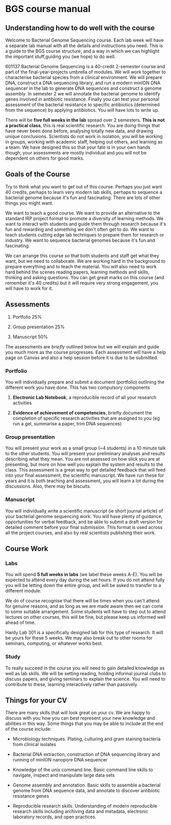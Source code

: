 # BGS course manual

## Understanding how to do well with the course

Welcome to Bacterial Genome Sequencing course. Each lab week will have a separate lab manual with all the details and instructions you need. This is a guide to the BGS course structure, and a way in which we can highlight the important stuff,guiding you (we hope) to do well.

601137 Bacterial Genome Sequencing is a 40-credit 2-semester course and
part of the final-year-projects umbrella of modules. We will work
together to characterise bacterial species from a clinical environment.
We will prepare DNA, construct a DNA sequencing library, and run a
modern minION DNA sequencer in the lab to generate DNA sequences and
construct a genome assembly. In semester 2 we will annotate the
bacterial genome to identify genes involved in antibiotic resistance.
Finally you can test your personal assessment of the bacterial
resistance to specific antibiotics (determined from the sequence) by
applying antibiotics. You will have lots to write up.

There will be **five full weeks in the lab** spread over 2 semesters.
**This is not a practical class**, this is real scientific research. You
are doing things that have never been done before, analysing totally new
data, and drawing unique conclusions. Scientists do not work in
isolation, you will be working in groups, working with academic staff,
helping out others, and learning as a team. We have designed this so
that your fate is in your own hands though, your assessments are mostly
individual and you will not be dependent on others for good marks.

## Goals of the Course

Try to think what you want to get out of this course. Perhaps you just
want 40 credits, perhaps to learn very modern lab skills, perhaps to
sequence a bacterial genome because it's fun and fascinating. There are
lots of other things you might want.

We want to teach a good course. We want to provide an alternative to the
standard IRP project format to promote a diversity of learning methods.
We want to interact with students and guide them through research
because it's fun and rewarding and something we don't often get to do.
We want to teach students cutting edge lab techniques to prepare them
for research or industry. We want to sequence bacterial genomes because
it's fun and fascinating.

We can arrange this course so that both students and staff get what they
want, but we need to collaborate. We are working hard in the background
to prepare everything and to teach the material. You will also need to
work hard behind the scenes reading papers, learning methods and skills,
thinking and asking questions. You can get great marks on this course
(and remember it's 40 credits) but it will require very strong
engagement, you will have to work for it.

## Assessments

1. Portfolio 25%

2. Group presentation 25%

3. Manuscript 50%

The assessments are *briefly* outlined below but we will explain and
guide you much more as the course progresses. Each assessment will have
a help page on Canvas and also a help session before it is due to be
submitted.

### Portfolio

You will individually prepare and submit a document (portfolio)
outlining the different work you have done. This has two compulsory
components

1. **Electronic Lab Notebook**, a reproducible record of all your research activities

2. **Evidence of achievement of competencies**, briefly document the completion of specific research activities that are assigned to you (eg run a gel, summarise a paper, trim DNA sequences)

### Group presentation

You will present your work as a small group (~4 students) in a 10
minute talk to the other students. You will present your preliminary
analyses and results describing what they mean. You are not assessed on
how slick you are at presenting, but more on how well you explain the
system and results to the class. This assessment is a great way to get
detailed feedback that will feed into your final assessment, the
scientific manuscript. We have run these for years and it is both
teaching and assessment, you will learn a lot during the discussions.
Also, there may be biscuits.

### Manuscript

You will individually write a scientific manuscript (ie short journal
article) of your bacterial genome sequencing work. You will have plenty
of guidance, opportunities for verbal feedback, and be able to submit a
draft version for detailed comment before your final submission. This
format is used across all the project courses, and also by real
scientists publishing their work.

## Course Work

### Labs

You will spend **5 full weeks in labs** (we label these weeks A-E). You will be expected to attend every day during the set hours. If you do not attend fully you will be letting down the entire group, and will be asked to transfer to a different module.

We do of course recognise that there will be times when you can't attend
for genuine reasons, and as long as we are made aware then we can come
to some suitable arrangement. Some students will have to step out to
attend lectures on other courses, this will be fine, but please keep us
informed well ahead of time.

Hardy Lab 301 is a specifically designed lab for this type of research.
It will be yours for these 5 weeks. We may also break out to other rooms
for seminars, computing, or whatever works best.

### Study

To really succeed in the course you will need to gain detailed knowledge
as well as lab skills. We will be setting reading, holding informal
journal clubs to discuss papers, and giving seminars to explain the
science. You will need to contribute to these, learning interactively
rather than passively.

## Things for your CV

There are many skills that will look great on your cv. We are happy to
discuss with you how you can best represent your new knowledge and
abilities in this way. Some things that you may be able to include at
the end of the course include:

- Microbiology techniques. Plating, culturing and gram staining bacteria from clinical isolates

- Bacterial DNA extraction, construction of DNA sequencing library and running of minION nanopore DNA sequencer

- Knowledge of the unix command line. Basic command line skills to navigate, inspect and manipulate large data sets

- Genome assembly and annotation. Basic skills to assemble a bacterial genome from DNA sequence data, and annotate to discover antibiotic resistance genes

- Reproducible research skills. Understanding of modern reproducible research skills including archiving data and metadata, electronic laboratory records, and open practices.
